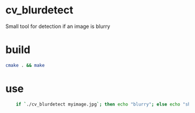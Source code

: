 # cv_blurdetect
Small tool for detection if an image is blurry

# build
```bash
cmake . && make
```

# use
```bash
    if `./cv_blurdetect myimage.jpg`; then echo "blurry"; else echo "sharp"; fi
```
